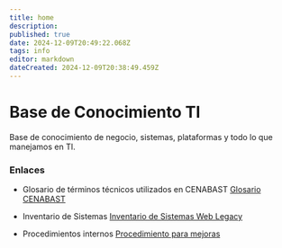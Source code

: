 ```yaml
---
title: home
description: 
published: true
date: 2024-12-09T20:49:22.068Z
tags: info
editor: markdown
dateCreated: 2024-12-09T20:38:49.459Z
---
```


# Base de Conocimiento TI
Base de conocimiento de negocio, sistemas, plataformas y todo lo que manejamos en TI.


### Enlaces
- Glosario de términos técnicos utilizados en CENABAST 
[Glosario CENABAST](/base-conocimiento/glosario)

- Inventario de Sistemas 
[Inventario de Sistemas Web Legacy](/base-conocimiento/legacy)

- Procedimientos internos 
[Procedimiento para mejoras](/base-conocimiento/procedimientos)
